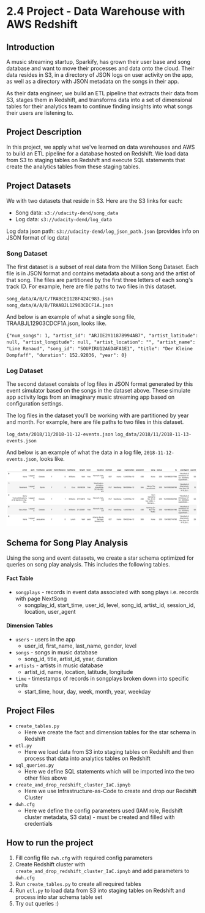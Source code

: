 # 2.4 Project - Data Warehouse with AWS Redshift


## Introduction

A music streaming startup, Sparkify, has grown their user base and song database and want to move their processes and data onto the cloud. Their data resides in S3, in a directory of JSON logs on user activity on the app, as well as a directory with JSON metadata on the songs in their app.

As their data engineer, we build an ETL pipeline that extracts their data from S3, stages them in Redshift, and transforms data into a set of dimensional tables for their analytics team to continue finding insights into what songs their users are listening to.


## Project Description

In this project, we apply what we've learned on data warehouses and AWS to build an ETL pipeline for a database hosted on Redshift. We load data from S3 to staging tables on Redshift and execute SQL statements that create the analytics tables from these staging tables.


## Project Datasets

We with two datasets that reside in S3. Here are the S3 links for each:

- Song data: `s3://udacity-dend/song_data`
- Log data: `s3://udacity-dend/log_data`

Log data json path: `s3://udacity-dend/log_json_path.json` (provides info on JSON format of log data)

### Song Dataset

The first dataset is a subset of real data from the Million Song Dataset. Each file is in JSON format and contains metadata about a song and the artist of that song. The files are partitioned by the first three letters of each song's track ID. For example, here are file paths to two files in this dataset.

`song_data/A/B/C/TRABCEI128F424C983.json`
`song_data/A/A/B/TRAABJL12903CDCF1A.json`

And below is an example of what a single song file, TRAABJL12903CDCF1A.json, looks like.

`{"num_songs": 1, "artist_id": "ARJIE2Y1187B994AB7", "artist_latitude": null, "artist_longitude": null, "artist_location": "", "artist_name": "Line Renaud", "song_id": "SOUPIRU12A6D4FA1E1", "title": "Der Kleine Dompfaff", "duration": 152.92036, "year": 0}`

### Log Dataset

The second dataset consists of log files in JSON format generated by this event simulator based on the songs in the dataset above. These simulate app activity logs from an imaginary music streaming app based on configuration settings.

The log files in the dataset you'll be working with are partitioned by year and month. For example, here are file paths to two files in this dataset.

`log_data/2018/11/2018-11-12-events.json`
`log_data/2018/11/2018-11-13-events.json`

And below is an example of what the data in a log file, `2018-11-12-events.json`, looks like.

![img.png](example_log_data.png)


## Schema for Song Play Analysis

Using the song and event datasets, we create a star schema optimized for queries on song play analysis. This includes the following tables.

#### Fact Table

- `songplays` - records in event data associated with song plays i.e. records with page NextSong 
    - songplay_id, start_time, user_id, level, song_id, artist_id, session_id, location, user_agent

#### Dimension Tables

- `users` - users in the app
  - user_id, first_name, last_name, gender, level
- `songs` - songs in music database
  - song_id, title, artist_id, year, duration
- `artists` - artists in music database
  - artist_id, name, location, latitude, longitude
- `time` - timestamps of records in songplays broken down into specific units
  - start_time, hour, day, week, month, year, weekday


## Project Files

- `create_tables.py`
  - Here we create the fact and dimension tables for the star schema in Redshift
- `etl.py`
  - Here we load data from S3 into staging tables on Redshift and then process that data into analytics tables on Redshift
- `sql_queries.py` 
  - Here we define SQL statements which will be imported into the two other files above
- `create_and_drop_redshift_cluster_IaC.ipnyb`
  - Here we use Infrastructure-as-Code to create and drop our Redshift Cluster
- `dwh.cfg`
  - Here we define the config parameters used (IAM role, Redshift cluster metadata, S3 data) - must be created and filled with credentials


## How to run the project

1. Fill config file `dwh.cfg` with required config parameters
2. Create Redshift cluster with `create_and_drop_redshift_cluster_IaC.ipnyb` and add parameters to `dwh.cfg`
3. Run `create_tables.py` to create all required tables
4. Run `etl.py` to load data from S3 into staging tables on Redshift and process into star schema table set
5. Try out queries :)